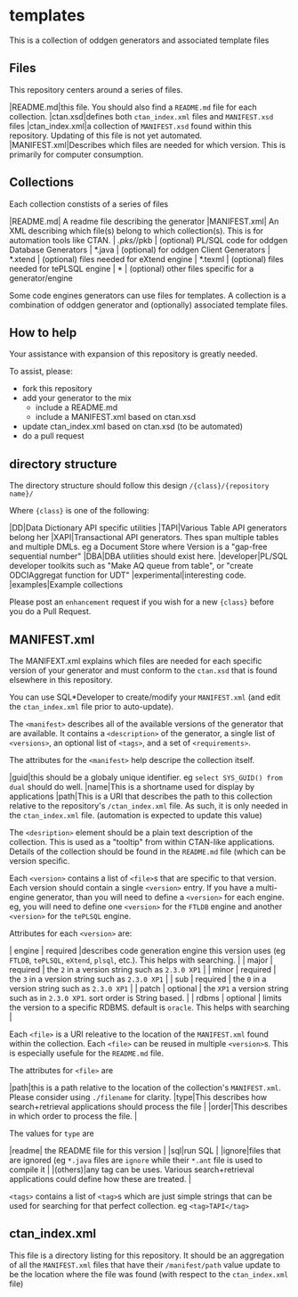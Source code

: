 # templates
This is a collection of oddgen generators and associated template files

## Files
This repository centers around a series of files.

|README.md|this file.  You should also find a `README.md` file for each collection.
|ctan.xsd|defines both `ctan_index.xml` files and `MANIFEST.xsd` files
|ctan_index.xml|a collection of `MANIFEST.xsd` found within this repository.  Updating of this file is not yet automated.
|MANIFEST.xml|Describes which files are needed for which version.  This is primarily for computer consumption.

## Collections
Each collection constists of a series of files

|README.md| A readme file describing the generator
|MANIFEST.xml| An XML describing which file(s) belong to which collection(s).  This is for automation tools like CTAN.
| *.pks/*/pkb | (optional) PL/SQL code for oddgen Database Generators
| *.java | (optional) for oddgen Client Generators
| *.xtend | (optional) files needed for eXtend engine
| *.texml | (optional) files needed for tePLSQL engine
| * | (optional) other files specific for a generator/engine

Some code engines generators can use files for templates.  A collection is a combination of oddgen generator and (optionally) associated template files.

## How to help
Your assistance with expansion of this repository is greatly needed.

To assist, please:
- fork this repository
- add your generator to the mix
  - include a README.md
  - include a MANIFEST.xml based on ctan.xsd
- update ctan_index.xml based on ctan.xsd (to be automated)
- do a pull request

## directory structure
The directory structure should follow this design
`/{class}/{repository name}/`

Where `{class}` is one of the following:

|DD|Data Dictionary API specific utilities
|TAPI|Various Table API generators belong her
|XAPI|Transactional API generators.  Thes span multiple tables and multiple DMLs. eg a Document Store where Version is a "gap-free sequential number"
|DBA|DBA utilities should exist here.
|developer|PL/SQL developer toolkits such as "Make AQ queue from table", or "create ODCIAggregat function for UDT"
|experimental|interesting code.
|examples|Example collections

Please post an `enhancement` request if you wish for a new `{class}`  before you do a Pull Request.

## MANIFEST.xml
The MANIFEXT.xml explains which files are needed for each specific version of your generator and must conform to the `ctan.xsd` that is found elsewhere in this repository.

You can use SQL*Developer to create/modify your `MANIFEST.xml` (and edit the `ctan_index.xml` file prior to auto-update).

The `<manifest>` describes all of the available versions of the generator that are available. It contains a `<description>` of the generator, a single list of `<versions>`, an optional list of `<tags>`, and a set of `<requirements>`.

The attributes for the `<manifest>` help descripe the collection itself.

|guid|this should be a globaly unique identifier.  eg `select SYS_GUID() from dual` should do well.
|name|This is a shortname used for display by applications
|path|This is a URI that describes the path to this collection relative to the repository's `/ctan_index.xml` file.  As such, it is only needed in the `ctan_index.xml` file.  (automation is expected to update this value)

The `<desription>` element should be a plain text description of the collection.  This is used as a "tooltip" from within CTAN-like applications.  Details of the collection should be found in the `README.md` file (which can be version specific.

Each `<version>` contains a list of `<file>`s that are specific to that version.  Each version should contain a single `<version>` entry.  If you have a multi-engine generator, than you will need to define a `<version>` for each engine.
eg, you will need to define one `<version>` for the `FTLDB` engine and another `<version>` for the `tePLSQL` engine.

Attributes for each `<version>` are:

| engine | required |describes code generation engine this version uses (eg `FTLDB`, `tePLSQL`, `eXtend`, `plsql`, etc.).  This helps with searching. |
| major | required | the `2` in a version string such as `2.3.0 XP1` |
| minor | required | the `3` in a version string such as `2.3.0 XP1` |
| sub | required | the `0` in a version string such as `2.3.0 XP1` |
| patch | optional | the `XP1` a version string such as in `2.3.0 XP1`.  sort order is String based. |
| rdbms | optional | limits the version to a specific RDBMS. default is `oracle`.  This helps with searching |

Each `<file>` is a URI releative to the location of the `MANIFEST.xml` found within the collection.  Each `<file>` can be reused in multiple `<version>`s.  This is especially usefule for the `README.md` file.

The attributes for `<file>` are

|path|this is a path relative to the location of the collection's `MANIFEST.xml`.  Please consider using `./filename` for clarity.
|type|This describes how search+retrieval applications should process the file |
|order|This describes in which order to process the file. |

The values for `type` are

|readme| the README file for this version |
|sql|run SQL |
|ignore|files that are ignored (eg `*.java` files are `ignore` while their `*.ant` file is used to compile it |
|(others)|any tag can be uses.  Various search+retrieval applications could define how these are treated. |

`<tags>` contains a list of `<tag>`s which are just simple strings that can be used for searching for that perfect collection.
eg `<tag>TAPI</tag>`

## ctan_index.xml
This file is a directory listing for this repository.
It should be an aggregation of all the `MANIFEST.xml` files that have their `/manifest/path` value update to be the location where the file was found (with respect to the `ctan_index.xml` file)

